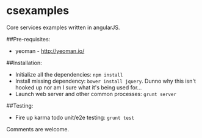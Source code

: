 csexamples
==========

Core services examples written in angularJS.

##Pre-requisites:
+ yeoman - http://yeoman.io/

##Installation:
+ Initialize all the dependencies: `npm install`
+ Install missing dependency: `bower install jquery`.  Dunno why this isn't hooked up nor am I sure what it's being used for...
+ Launch web server and other common processes: `grunt server`

##Testing:
+ Fire up karma todo unit/e2e testing: `grunt test`

Comments are welcome.
